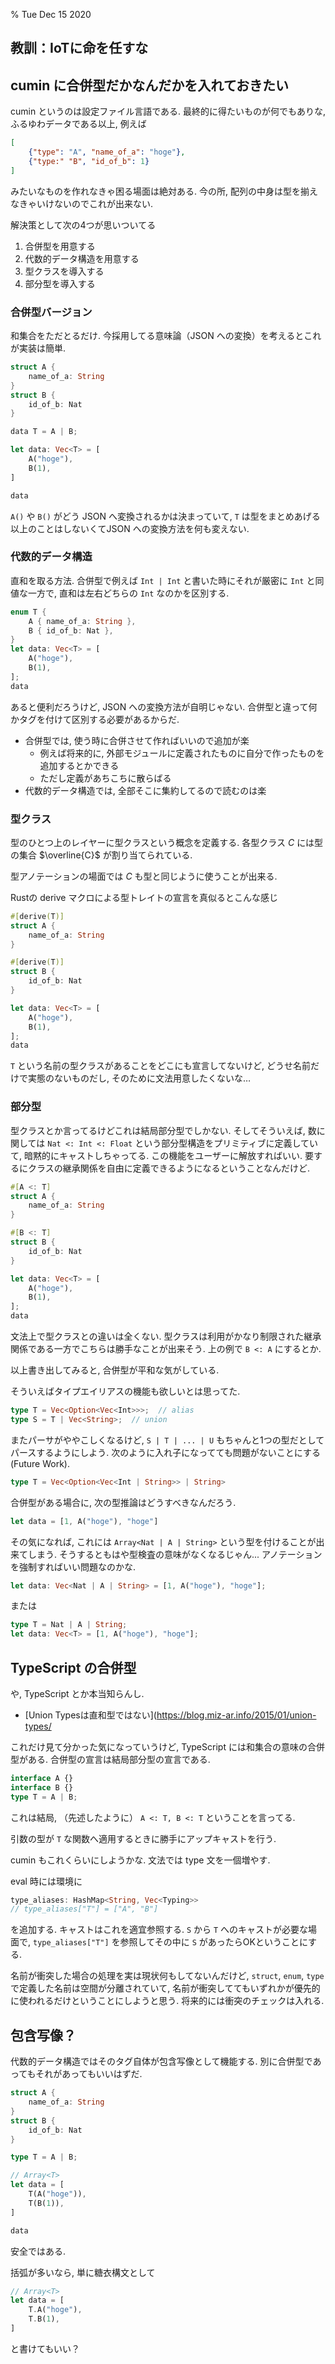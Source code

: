 % Tue Dec 15 2020

## 教訓：IoTに命を任すな

## cumin に合併型だかなんだかを入れておきたい

cumin というのは設定ファイル言語である.
最終的に得たいものが何でもありな, ふるゆわデータである以上,
例えば

```json
[
    {"type": "A", "name_of_a": "hoge"},
    {"type:" "B", "id_of_b": 1}
]
```

みたいなものを作れなきゃ困る場面は絶対ある.
今の所, 配列の中身は型を揃えなきゃいけないのでこれが出来ない.

解決策として次の4つが思いついてる

1. 合併型を用意する
1. 代数的データ構造を用意する
1. 型クラスを導入する
1. 部分型を導入する

### 合併型バージョン

和集合をただとるだけ.
今採用してる意味論（JSON への変換）を考えるとこれが実装は簡単.

```rust
struct A {
    name_of_a: String
}
struct B {
    id_of_b: Nat
}

data T = A | B;

let data: Vec<T> = [
    A("hoge"),
    B(1),
]

data
```

`A()` や `B()` がどう JSON へ変換されるかは決まっていて,
`T` は型をまとめあげる以上のことはしないくてJSON への変換方法を何も変えない.

### 代数的データ構造

直和を取る方法.
合併型で例えば `Int | Int` と書いた時にそれが厳密に `Int` と同値な一方で,
直和は左右どちらの `Int` なのかを区別する.

```rust
enum T {
    A { name_of_a: String },
    B { id_of_b: Nat },
}
let data: Vec<T> = [
    A("hoge"),
    B(1),
];
data
```

あると便利だろうけど, JSON への変換方法が自明じゃない.
合併型と違って何かタグを付けて区別する必要があるからだ.

- 合併型では, 使う時に合併させて作ればいいので追加が楽
    - 例えば将来的に, 外部モジュールに定義されたものに自分で作ったものを追加するとかできる
    - ただし定義があちこちに散らばる
- 代数的データ構造では, 全部そこに集約してるので読むのは楽

### 型クラス

型のひとつ上のレイヤーに型クラスという概念を定義する.
各型クラス $C$ には型の集合 $\overline{C}$ が割り当てられている.

型アノテーションの場面では $C$ も型と同じように使うことが出来る.

Rustの derive マクロによる型トレイトの宣言を真似るとこんな感じ

```rust
#[derive(T)]
struct A {
    name_of_a: String
}

#[derive(T)]
struct B {
    id_of_b: Nat
}

let data: Vec<T> = [
    A("hoge"),
    B(1),
];
data
```

`T` という名前の型クラスがあることをどこにも宣言してないけど,
どうせ名前だけで実態のないものだし, そのために文法用意したくないな…

### 部分型

型クラスとか言ってるけどこれは結局部分型でしかない.
そしてそういえば, 数に関しては `Nat <: Int <: Float` という部分型構造をプリミティブに定義していて, 暗黙的にキャストしちゃってる.
この機能をユーザーに解放すればいい.
要するにクラスの継承関係を自由に定義できるようになるということなんだけど.

```rust
#[A <: T]
struct A {
    name_of_a: String
}

#[B <: T]
struct B {
    id_of_b: Nat
}

let data: Vec<T> = [
    A("hoge"),
    B(1),
];
data
```

文法上で型クラスとの違いは全くない.
型クラスは利用がかなり制限された継承関係である一方でこちらは勝手なことが出来そう.
上の例で `B <: A` にするとか.

以上書き出してみると, 合併型が平和な気がしている.

そういえばタイプエイリアスの機能も欲しいとは思ってた.

```rust
type T = Vec<Option<Vec<Int>>>;  // alias
type S = T | Vec<String>;  // union
```

またパーサがややこしくなるけど,
`S | T | ... | U`
もちゃんと1つの型だとしてパースするようにしよう.
次のように入れ子になってても問題がないことにする (Future Work).

```rust
type T = Vec<Option<Vec<Int | String>> | String>
```

合併型がある場合に, 次の型推論はどうすべきなんだろう.

```rust
let data = [1, A("hoge"), "hoge"]
```

その気になれば, これには `Array<Nat | A | String>` という型を付けることが出来てしまう.
そうするともはや型検査の意味がなくなるじゃん...
アノテーションを強制すればいい問題なのかな.

```rust
let data: Vec<Nat | A | String> = [1, A("hoge"), "hoge"];
```

または

```rust
type T = Nat | A | String;
let data: Vec<T> = [1, A("hoge"), "hoge"];
```

## TypeScript の合併型

や, TypeScript とか本当知らんし.

- [Union Typesは直和型ではない](https://blog.miz-ar.info/2015/01/union-types/

これだけ見て分かった気になっていうけど, TypeScript には和集合の意味の合併型がある.
合併型の宣言は結局部分型の宣言である.

```typescript
interface A {}
interface B {}
type T = A | B;
```

これは結局, （先述したように） `A <: T, B <: T` ということを言ってる.

引数の型が `T` な関数へ適用するときに勝手にアップキャストを行う.

cumin もこれくらいにしようかな.
文法では type 文を一個増やす.

eval 時には環境に

```rust
type_aliases: HashMap<String, Vec<Typing>>
// type_aliases["T"] = ["A", "B"]
```

を追加する.
キャストはこれを適宜参照する.
`S` から `T` へのキャストが必要な場面で,
`type_aliases["T"]`
を参照してその中に `S` があったらOKということにする.

名前が衝突した場合の処理を実は現状何もしてないんだけど,
`struct`, `enum`, `type` で定義した名前は空間が分離されていて,
名前が衝突しててもいずれかが優先的に使われるだけということにしようと思う.
将来的には衝突のチェックは入れる.

## 包含写像？

代数的データ構造ではそのタグ自体が包含写像として機能する.
別に合併型であってもそれがあってもいいはずだ.

```rust
struct A {
    name_of_a: String
}
struct B {
    id_of_b: Nat
}

type T = A | B;

// Array<T>
let data = [
    T(A("hoge")),
    T(B(1)),
]

data
```

安全ではある.

括弧が多いなら, 単に糖衣構文として

```rust
// Array<T>
let data = [
    T.A("hoge"),
    T.B(1),
]
```

と書けてもいい？
